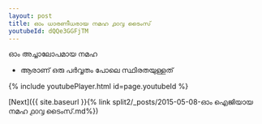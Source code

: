 ```yaml
---
layout: post
title: ഓം ധാരണീധരായ നമഹ ൧൦൮ ടൈംസ്
youtubeId: dQQe3GGFjTM
---
```

 
 
 ഓം അച്ചാലോപമായ നമഹ 
 
 -  ആരാണ് ഒരു പർവ്വതം പോലെ സ്ഥിരതയുള്ളത് 
 
  
 
  
 
 
 
 
 
 


{% include youtubePlayer.html id=page.youtubeId %}
 
[Next]({{ site.baseurl }}{% link  split2/_posts/2015-05-08-ഓം ഐജിയായ നമഹ ൧൦൮ ടൈംസ്.md%})
 
